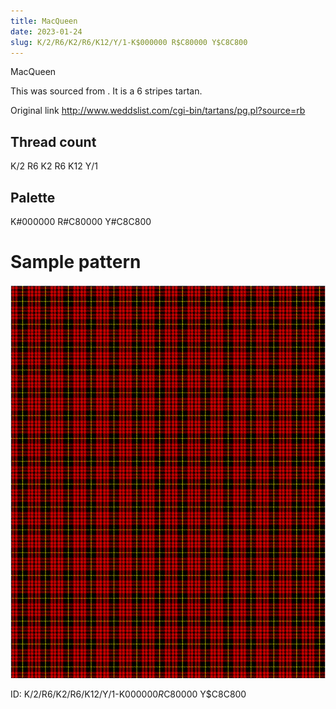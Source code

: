 ```yaml
---
title: MacQueen
date: 2023-01-24
slug: K/2/R6/K2/R6/K12/Y/1-K$000000 R$C80000 Y$C8C800
---
```

MacQueen

This was sourced from <no value>.  It is a 6 stripes tartan.

Original link http://www.weddslist.com/cgi-bin/tartans/pg.pl?source=rb

## Thread count
K/2 R6 K2 R6 K12 Y/1

## Palette
K#000000 R#C80000 Y#C8C800

# Sample pattern

![Tartan detail](tartan.png "K/2 R6 K2 R6 K12 Y/1 tartan")

ID: K/2/R6/K2/R6/K12/Y/1-K$000000 R$C80000 Y$C8C800